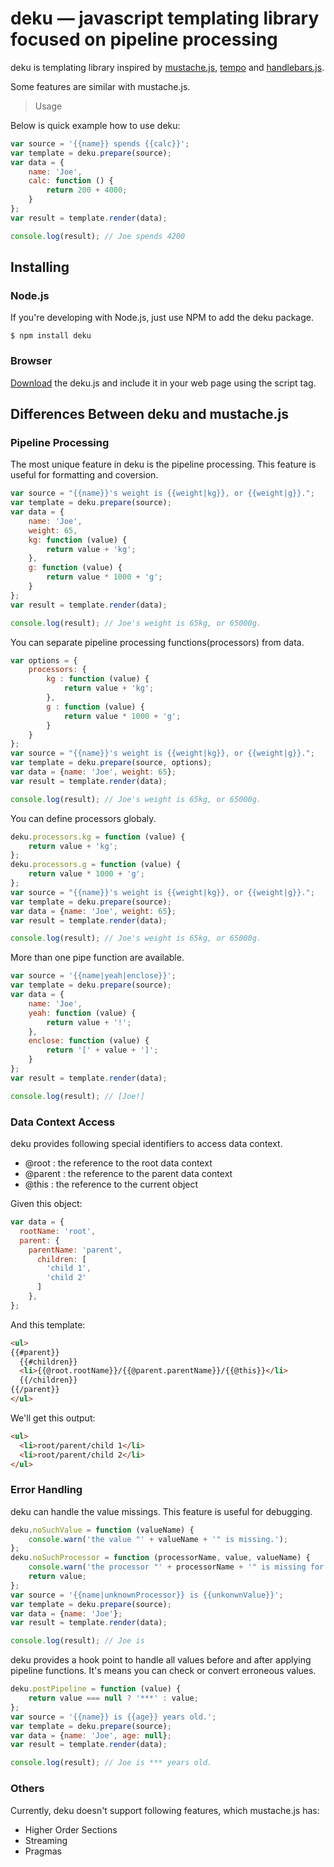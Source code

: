 deku — javascript templating library focused on pipeline processing
===================================================================

deku is templating library inspired by [mustache.js](https://github.com/janl/mustache.js),
[tempo](https://github.com/twigkit/tempo) and [handlebars.js](https://github.com/wycats/handlebars.js/).

Some features are similar with mustache.js.

> Usage

Below is quick example how to use deku:

```js
var source = '{{name}} spends {{calc}}';
var template = deku.prepare(source);
var data = {
    name: 'Joe',
    calc: function () {
        return 200 + 4000;
    }
};
var result = template.render(data);

console.log(result); // Joe spends 4200
```

## Installing

### Node.js

If you're developing with Node.js, just use NPM to add the deku package.

```
$ npm install deku
```

### Browser

[Download](https://github.com/nakamura-to/deku/downloads) the deku.js and include it in your web page using the script tag.

Differences Between deku and mustache.js
-------------------------------------------

### Pipeline Processing

The most unique feature in deku is the pipeline processing.
This feature is useful for formatting and coversion.

```js
var source = "{{name}}'s weight is {{weight|kg}}, or {{weight|g}}.";
var template = deku.prepare(source);
var data = {
    name: 'Joe',
    weight: 65,
    kg: function (value) {
        return value + 'kg';
    },
    g: function (value) {
        return value * 1000 + 'g';
    }
};
var result = template.render(data);

console.log(result); // Joe's weight is 65kg, or 65000g.
```

You can separate pipeline processing functions(processors) from data.

```js
var options = {
    processors: {
        kg : function (value) {
            return value + 'kg';
        },
        g : function (value) {
            return value * 1000 + 'g';
        } 
    }
};
var source = "{{name}}'s weight is {{weight|kg}}, or {{weight|g}}.";
var template = deku.prepare(source, options);
var data = {name: 'Joe', weight: 65};
var result = template.render(data);

console.log(result); // Joe's weight is 65kg, or 65000g.
```

You can define processors globaly.

```js
deku.processors.kg = function (value) {
    return value + 'kg';
};
deku.processors.g = function (value) {
    return value * 1000 + 'g';
};
var source = "{{name}}'s weight is {{weight|kg}}, or {{weight|g}}.";
var template = deku.prepare(source);
var data = {name: 'Joe', weight: 65};
var result = template.render(data);

console.log(result); // Joe's weight is 65kg, or 65000g.
```

More than one pipe function are available.

```js
var source = '{{name|yeah|enclose}}';
var template = deku.prepare(source);
var data = {
    name: 'Joe',
    yeah: function (value) {
        return value + '!';
    },
    enclose: function (value) {
        return '[' + value + ']';
    }
};
var result = template.render(data);

console.log(result); // [Joe!]
```


### Data Context Access

deku provides following special identifiers to access data context.

* @root : the reference to the root data context
* @parent : the reference to the parent data context
* @this : the reference to the current object

Given this object:

```js
var data = {
  rootName: 'root',
  parent: {
    parentName: 'parent',
      children: [
        'child 1',
        'child 2'
      ]
    },
};
```

And this template:

```html
<ul>
{{#parent}} 
  {{#children}}
  <li>{{@root.rootName}}/{{@parent.parentName}}/{{@this}}</li>
  {{/children}}
{{/parent}}
</ul>
```

We'll get this output:

```html
<ul>
  <li>root/parent/child 1</li>
  <li>root/parent/child 2</li>
</ul>
```

### Error Handling

deku can handle the value missings.
This feature is useful for debugging.

```js
deku.noSuchValue = function (valueName) {
    console.warn('the value "' + valueName + '" is missing.');
};
deku.noSuchProcessor = function (processorName, value, valueName) {
    console.warn('the processor "' + processorName + '" is missing for the value "' + valueName + '".');
    return value;
};
var source = '{{name|unknownProcessor}} is {{unkonwnValue}}';
var template = deku.prepare(source);
var data = {name: 'Joe'};
var result = template.render(data);

console.log(result); // Joe is
```

deku provides a hook point to handle all values before and after applying pipeline functions.
It's means you can check or convert erroneous values.

```js
deku.postPipeline = function (value) {
    return value === null ? '***' : value;
};
var source = '{{name}} is {{age}} years old.';
var template = deku.prepare(source);
var data = {name: 'Joe', age: null};
var result = template.render(data);

console.log(result); // Joe is *** years old.
```

### Others

Currently, deku doesn't support following features, which mustache.js has:

* Higher Order Sections
* Streaming
* Pragmas